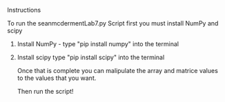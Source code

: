 Instructions

To run the seanmcdermentLab7.py Script first you must install NumPy and scipy

1. Install NumPy -
 type "pip install numpy" into the terminal
2. Install scipy
   type "pip install scipy" into the terminal

   Once that is complete you can malipulate the array and matrice values to the values that you want.

   Then run the script!
   
